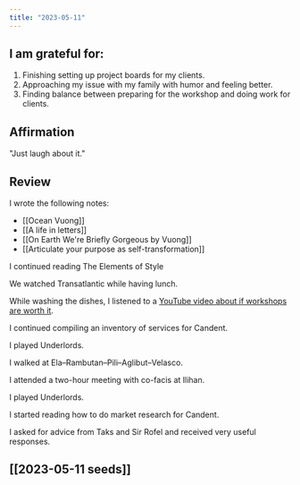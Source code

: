 ```yaml
---
title: "2023-05-11"
---
```

## I am grateful for:
1. Finishing setting up project boards for my clients.
2. Approaching my issue with my family with humor and feeling better.
3. Finding balance between preparing for the workshop and doing work for clients.

## Affirmation

"Just laugh about it."

## Review

I wrote the following notes:
- [[Ocean Vuong]]
- [[A life in letters]]
- [[On Earth We're Briefly Gorgeous by Vuong]]
- [[Articulate your purpose as self-transformation]]

I continued reading The Elements of Style

We watched Transatlantic while having lunch.

While washing the dishes, I listened to a [YouTube video about if workshops are worth it](https://www.youtube.com/watch?v=ebYfWpqhGZE).

I continued compiling an inventory of services for Candent.

I played Underlords.

I walked at Ela–Rambutan–Pili–Aglibut–Velasco.

I attended a two-hour meeting with co-facis at Ilihan.

I played Underlords.

I started reading how to do market research for Candent.

I asked for advice from Taks and Sir Rofel and received very useful responses.

## [[2023-05-11 seeds]]